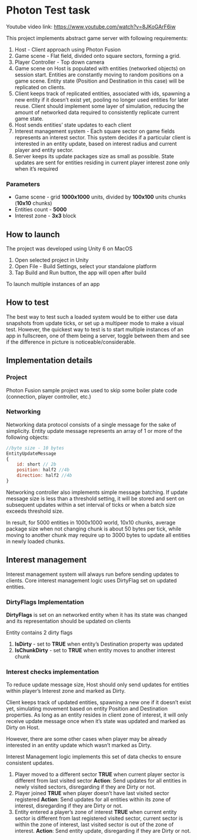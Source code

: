 # Photon Test task

Youtube video link:
https://www.youtube.com/watch?v=8JKoGArF6iw

This project implements abstract game server with following requirements:

1. Host - Client approach using Photon Fusion
2. Game scene - Flat field, divided onto square sectors, forming a grid. 
3. Player Controller - Top down camera
4. Game scene on Host is populated with entities (networked objects) on session start. Entities are constantly moving to random positions on a game scene. Entity state (Position and Destination in this case) will be replicated on clients.
5. Client keeps track of replicated entities, associated with ids, spawning a new entity if it doesn’t exist yet, pooling no longer used entities for later reuse. Client should implement some layer of simulation, reducing the amount of networked data required to consistently replicate current game state.
6. Host sends entities’ state updates to each client
7. Interest management system - Each square sector on game fields represents an interest sector.  This system decides if a particular client is interested in an entity update, based on interest radius and current player and entity sector.
8. Server keeps its update packages size as small as possible. State updates are sent for entities residing in current player interest zone only when it’s required

### Parameters

- Game scene - grid **1000x1000** units, divided by **100x100** units chunks (**10x10** chunks)
- Entities count - **5000**
- Interest zone - **3x3** block

## How to launch

The project was developed using Unity 6 on MacOS

1. Open selected project in Unity
2. Open File - Build Settings, select your standalone platform
3. Tap Build and Run button, the app will open after build

To launch multiple instances of an app

## How to test

The best way to test such a loaded system would be to either use data snapshots from update ticks, or set up a multipeer mode to make a visual test. 
However, the quickest way to test is to start multiple instances of an app in fullscreen, one of them being a server, toggle between them and see if the difference in picture is noticeable/considerable.

## Implementation details

### Project

Photon Fusion sample project was used to skip some boiler plate code (connection, player controller, etc.)

### Networking

Networking data protocol consists of a single message for the sake of simplicity. Entity update message represents an array of 1 or more of the following objects:

```jsx
//byte size - 10 bytes
EntityUpdateMessage
{
	id: short // 2b
	position: half2 //4b
	direction: half2 //4b
}
```

Networking controller also implements simple message batching. If update message size is less than a threshold setting, it will be stored and sent on subsequent updates within a set interval of ticks or when a batch size exceeds threshold size.

In result, for 5000 entities in 1000x1000 world, 10x10 chunks, average package size when not changing chunk is about 50 bytes per tick, while moving to another chunk may require up to 3000 bytes to update all entities in newly loaded chunks.

## Interest management

Interest management system will always run before sending updates to clients.
Core interest management logic uses DirtyFlag set on updated entities.

### DirtyFlags Implementation

**DirtyFlags** is set on an networked entity when it has its state was changed and its representation should be updated on clients

Entity contains 2 dirty flags

1. **IsDirty** - set to **TRUE** when entity’s Destination property was updated
2. **IsChunkDirty** - set to **TRUE** when entity moves to another interest chunk

### Interest checks implementation

To reduce update message size, Host should only send updates for entities within player’s Interest zone and marked as Dirty.

Client keeps track of updated entities, spawning a new one if it doesn’t exist yet, simulating movement based on entity Position and Destination properties. As long as an entity resides in client zone of interest, it will only receive update message once when it’s state was updated and marked as Dirty on Host.

However, there are some other cases when player may be already interested in an entity update which wasn’t marked as Dirty.

Interest Management logic implements this set of data checks to ensure consistent updates. 

1. Player moved to a different sector
**TRUE** when current player sector is different from last visited sector
**Action**: Send updates for all entities in newly visited sectors, disregarding if they are Dirty or not.
2. Player joined
**TRUE** when player doesn’t have last visited sector registered
**Action**: Send updates for all entities within its zone of interest, disregarding if they are Dirty or not.
3. Entity entered a player’s zone of interest
**TRUE** when current entity sector is different from last registered visited sector, current sector is within the zone of interest, last visited sector is out of the zone of interest.
**Action**: Send entity update, disregarding if they are Dirty or not.
